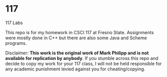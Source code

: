 # 117
117 Labs

This repo is for my homework in CSCI 117 at Fresno State. Assignments were mostly done in C++ but there are also some Java and Scheme programs.

Disclaimer: **This work is the original work of Mark Philipp and is not available for replication by anybody**. If you stumble across this repo and decide to copy my work for your 117 class, I will not be held responsible for any academic punishment levied against you for cheating/copying.
